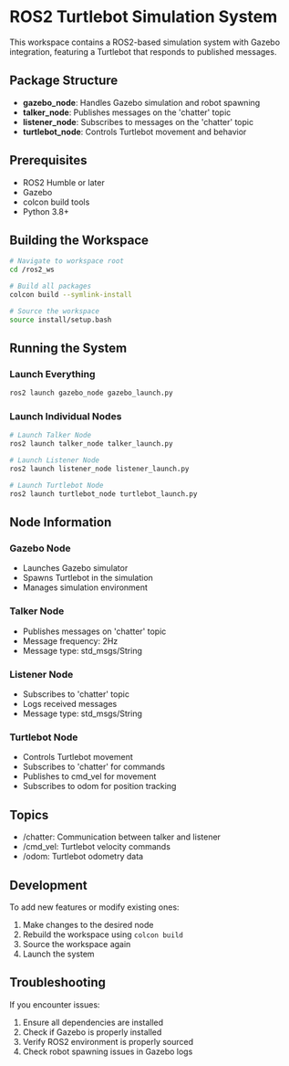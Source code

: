 # ROS2 Turtlebot Simulation System

This workspace contains a ROS2-based simulation system with Gazebo integration, featuring a Turtlebot that responds to published messages.

## Package Structure

- **gazebo_node**: Handles Gazebo simulation and robot spawning
- **talker_node**: Publishes messages on the 'chatter' topic
- **listener_node**: Subscribes to messages on the 'chatter' topic
- **turtlebot_node**: Controls Turtlebot movement and behavior

## Prerequisites

- ROS2 Humble or later
- Gazebo
- colcon build tools
- Python 3.8+

## Building the Workspace

```bash
# Navigate to workspace root
cd /ros2_ws

# Build all packages
colcon build --symlink-install

# Source the workspace
source install/setup.bash
```

## Running the System

### Launch Everything
```bash
ros2 launch gazebo_node gazebo_launch.py
```

### Launch Individual Nodes
```bash
# Launch Talker Node
ros2 launch talker_node talker_launch.py

# Launch Listener Node
ros2 launch listener_node listener_launch.py

# Launch Turtlebot Node
ros2 launch turtlebot_node turtlebot_launch.py
```

## Node Information

### Gazebo Node
- Launches Gazebo simulator
- Spawns Turtlebot in the simulation
- Manages simulation environment

### Talker Node
- Publishes messages on 'chatter' topic
- Message frequency: 2Hz
- Message type: std_msgs/String

### Listener Node
- Subscribes to 'chatter' topic
- Logs received messages
- Message type: std_msgs/String

### Turtlebot Node
- Controls Turtlebot movement
- Subscribes to 'chatter' for commands
- Publishes to cmd_vel for movement
- Subscribes to odom for position tracking

## Topics

- /chatter: Communication between talker and listener
- /cmd_vel: Turtlebot velocity commands
- /odom: Turtlebot odometry data

## Development

To add new features or modify existing ones:
1. Make changes to the desired node
2. Rebuild the workspace using `colcon build`
3. Source the workspace again
4. Launch the system

## Troubleshooting

If you encounter issues:
1. Ensure all dependencies are installed
2. Check if Gazebo is properly installed
3. Verify ROS2 environment is properly sourced
4. Check robot spawning issues in Gazebo logs

